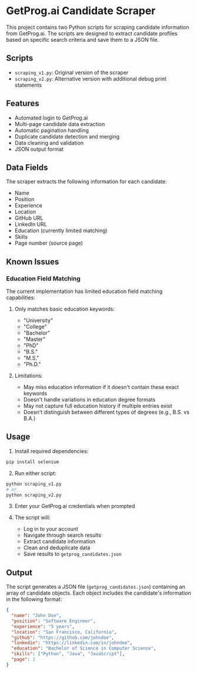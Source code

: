 # GetProg.ai Candidate Scraper

This project contains two Python scripts for scraping candidate information from GetProg.ai. The scripts are designed to extract candidate profiles based on specific search criteria and save them to a JSON file.

## Scripts

- `scraping_v1.py`: Original version of the scraper
- `scraping_v2.py`: Alternative version with additional debug print statements

## Features

- Automated login to GetProg.ai
- Multi-page candidate data extraction
- Automatic pagination handling
- Duplicate candidate detection and merging
- Data cleaning and validation
- JSON output format

## Data Fields

The scraper extracts the following information for each candidate:

- Name
- Position
- Experience
- Location
- GitHub URL
- LinkedIn URL
- Education (currently limited matching)
- Skills
- Page number (source page)

## Known Issues

### Education Field Matching

The current implementation has limited education field matching capabilities:

1. Only matches basic education keywords:
   - "University"
   - "College"
   - "Bachelor"
   - "Master"
   - "PhD"
   - "B.S."
   - "M.S."
   - "Ph.D."

2. Limitations:
   - May miss education information if it doesn't contain these exact keywords
   - Doesn't handle variations in education degree formats
   - May not capture full education history if multiple entries exist
   - Doesn't distinguish between different types of degrees (e.g., B.S. vs B.A.)

## Usage

1. Install required dependencies:
```bash
pip install selenium
```

2. Run either script:
```bash
python scraping_v1.py
# or
python scraping_v2.py
```

3. Enter your GetProg.ai credentials when prompted

4. The script will:
   - Log in to your account
   - Navigate through search results
   - Extract candidate information
   - Clean and deduplicate data
   - Save results to `getprog_candidates.json`

## Output

The script generates a JSON file (`getprog_candidates.json`) containing an array of candidate objects. Each object includes the candidate's information in the following format:

```json
{
  "name": "John Doe",
  "position": "Software Engineer",
  "experience": "5 years",
  "location": "San Francisco, California",
  "github": "https://github.com/johndoe",
  "linkedin": "https://linkedin.com/in/johndoe",
  "education": "Bachelor of Science in Computer Science",
  "skills": ["Python", "Java", "JavaScript"],
  "page": 1
}
```

